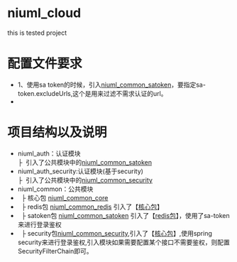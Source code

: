 # niuml_cloud

this is tested project

# 配置文件要求

* 1、使用sa token的时候，引入[niuml_common_satoken](niuml_common%2Fniuml_common_satoken)，要指定sa-token.excludeUrls,这个是用来过滤不需求认证的url。
*

# 项目结构以及说明

* niuml_auth：认证模块 <br/>
  ├ &nbsp;引入了公共模块中的[niuml_common_satoken](niuml_common%2Fniuml_common_satoken)
* niuml_auth_security:认证模块(基于security) <br/>
  ├ &nbsp;引入了公共模块中的[niuml_common_security](niuml_common%2Fniuml_common_security)
* niuml_common：公共模块
* &nbsp; ├  核心包 [niuml_common_core](niuml_common%2Fniuml_common_core)
* &nbsp; ├  redis包 [niuml_common_redis](niuml_common%2Fniuml_common_redis) 引入了【[核心包](niuml_common%2Fniuml_common_core)】
* &nbsp; ├  satoken包 [niuml_common_satoken](niuml_common%2Fniuml_common_satoken) 引入了【[redis包](niuml_common%2Fniuml_common_redis)】，使用了sa-token来进行登录鉴权
* &nbsp; ├  security包[niuml_common_security](niuml_common%2Fniuml_common_security),引入了【[核心包](niuml_common%2Fniuml_common_core)】,使用spring security来进行登录鉴权,引入模块如果需要配置某个接口不需要鉴权，则配置SecurityFilterChain即可。
